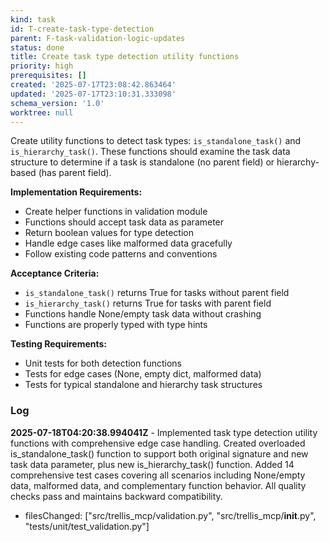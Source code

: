 ```yaml
---
kind: task
id: T-create-task-type-detection
parent: F-task-validation-logic-updates
status: done
title: Create task type detection utility functions
priority: high
prerequisites: []
created: '2025-07-17T23:08:42.863464'
updated: '2025-07-17T23:10:31.333098'
schema_version: '1.0'
worktree: null
---
```

Create utility functions to detect task types: `is_standalone_task()` and `is_hierarchy_task()`. These functions should examine the task data structure to determine if a task is standalone (no parent field) or hierarchy-based (has parent field).

**Implementation Requirements:**
- Create helper functions in validation module
- Functions should accept task data as parameter
- Return boolean values for type detection
- Handle edge cases like malformed data gracefully
- Follow existing code patterns and conventions

**Acceptance Criteria:**
- `is_standalone_task()` returns True for tasks without parent field
- `is_hierarchy_task()` returns True for tasks with parent field
- Functions handle None/empty task data without crashing
- Functions are properly typed with type hints

**Testing Requirements:**
- Unit tests for both detection functions
- Tests for edge cases (None, empty dict, malformed data)
- Tests for typical standalone and hierarchy task structures

### Log


**2025-07-18T04:20:38.994041Z** - Implemented task type detection utility functions with comprehensive edge case handling. Created overloaded is_standalone_task() function to support both original signature and new task data parameter, plus new is_hierarchy_task() function. Added 14 comprehensive test cases covering all scenarios including None/empty data, malformed data, and complementary function behavior. All quality checks pass and maintains backward compatibility.
- filesChanged: ["src/trellis_mcp/validation.py", "src/trellis_mcp/__init__.py", "tests/unit/test_validation.py"]